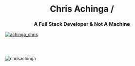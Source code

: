 <h1 align="center">Chris Achinga /</h1>
<h3 align="center">A Full Stack Developer & Not A Machine</h3>

<!-- Github trophies -->
<!-- <p align="center">
    <a href="https://github.com/ryo-ma/github-profile-trophy">
        <img src="https://github-profile-trophy.vercel.app/?username=chrisachinga" alt="chrisachinga" />
    </a>
</p> -->

<p align="left"> <a href="https://twitter.com/achinga_chris" target="blank"><img src="https://img.shields.io/twitter/follow/achinga_chris?logo=twitter&style=for-the-badge" alt="achinga_chris" /></a> </p>


<!-- BLOG-POST-LIST:START -->

<!-- BLOG-POST-LIST:END -->


<!--
<h3 align="left">Support:</h3>

<p>
<a href="https://www.buymeacoffee.com/chrisDev"> 
<img align="left" src="https://cdn.buymeacoffee.com/buttons/v2/default-yellow.png" height="50" width="210" alt="chrisDev" />
</a>
</p> -->

<br>

<br>

<p><img align="center" src="https://github-readme-streak-stats.herokuapp.com/?user=chrisachinga&" alt="chrisachinga" /></p>
